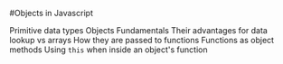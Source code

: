 #Objects in Javascript

Primitive data types
Objects Fundamentals
Their advantages for data lookup vs arrays
How they are passed to functions
Functions as object methods
Using `this` when inside an object's function
